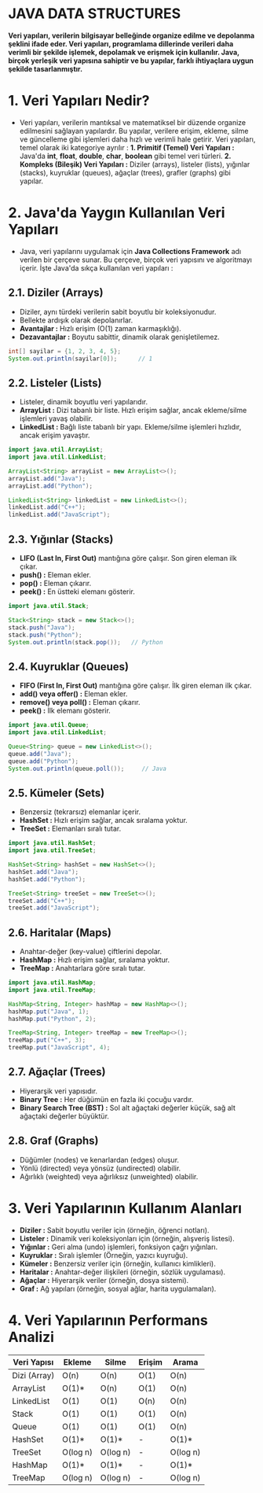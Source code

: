 # JAVA DATA STRUCTURES

**Veri yapıları, verilerin bilgisayar belleğinde organize edilme ve depolanma şeklini ifade eder. Veri yapıları, programlama dillerinde verileri daha verimli bir şekilde işlemek, depolamak ve erişmek için kullanılır. Java, birçok yerleşik veri yapısına sahiptir ve bu yapılar, farklı ihtiyaçlara uygun şekilde tasarlanmıştır.**

# 1. Veri Yapıları Nedir?

* Veri yapıları, verilerin mantıksal ve matematiksel bir düzende organize edilmesini sağlayan yapılardır. Bu yapılar, verilere erişim, ekleme, silme ve güncelleme gibi işlemleri daha hızlı ve verimli hale getirir. Veri yapıları, temel olarak iki kategoriye ayrılır :
  **1. Primitif (Temel) Veri Yapıları :** Java'da **int**, **float**, **double**, **char**, **boolean** gibi temel veri türleri.
  **2. Kompleks (Bileşik) Veri Yapıları :** Diziler (arrays), listeler (lists), yığınlar (stacks), kuyruklar (queues), ağaçlar (trees), grafler (graphs) gibi yapılar.


# 2. Java'da Yaygın Kullanılan Veri Yapıları

* Java, veri yapılarını uygulamak için **Java Collections Framework** adı verilen bir çerçeve sunar. Bu çerçeve, birçok veri yapısını ve algoritmayı içerir. İşte Java'da sıkça kullanılan veri yapıları :

## 2.1. Diziler (Arrays)

* Diziler, aynı türdeki verilerin sabit boyutlu bir koleksiyonudur.
* Bellekte ardışık olarak depolanırlar.
* **Avantajlar :** Hızlı erişim (O(1) zaman karmaşıklığı).
* **Dezavantajlar :** Boyutu sabittir, dinamik olarak genişletilemez.

```java
int[] sayilar = {1, 2, 3, 4, 5};
System.out.println(sayilar[0]);      // 1
```

## 2.2. Listeler (Lists)

* Listeler, dinamik boyutlu veri yapılarıdır.
* **ArrayList :** Dizi tabanlı bir liste. Hızlı erişim sağlar, ancak ekleme/silme işlemleri yavaş olabilir.
* **LinkedList :** Bağlı liste tabanlı bir yapı. Ekleme/silme işlemleri hızlıdır, ancak erişim yavaştır.

```java
import java.util.ArrayList;
import java.util.LinkedList;

ArrayList<String> arrayList = new ArrayList<>();
arrayList.add("Java");
arrayList.add("Python");

LinkedList<String> linkedList = new LinkedList<>();
linkedList.add("C++");
linkedList.add("JavaScript");
```

## 2.3. Yığınlar (Stacks)

* **LIFO (Last In, First Out)** mantığına göre çalışır. Son giren eleman ilk çıkar.
* **push() :** Eleman ekler.
* **pop() :** Eleman çıkarır.
* **peek() :** En üstteki elemanı gösterir.

```java
import java.util.Stack;

Stack<String> stack = new Stack<>();
stack.push("Java");
stack.push("Python");
System.out.println(stack.pop());   // Python
```

## 2.4. Kuyruklar (Queues)

* **FIFO (First In, First Out)** mantığına göre çalışır. İlk giren eleman ilk çıkar.
* **add() veya offer() :** Eleman ekler.
* **remove() veya poll() :** Eleman çıkarır.
* **peek() :** İlk elemanı gösterir.

```java
import java.util.Queue;
import java.util.LinkedList;

Queue<String> queue = new LinkedList<>();
queue.add("Java");
queue.add("Python");
System.out.println(queue.poll());     // Java
```

## 2.5. Kümeler (Sets)

* Benzersiz (tekrarsız) elemanlar içerir.
* **HashSet :** Hızlı erişim sağlar, ancak sıralama yoktur.
* **TreeSet :** Elemanları sıralı tutar.

```java
import java.util.HashSet;
import java.util.TreeSet;

HashSet<String> hashSet = new HashSet<>();
hashSet.add("Java");
hashSet.add("Python");

TreeSet<String> treeSet = new TreeSet<>();
treeSet.add("C++");
treeSet.add("JavaScript");
```

## 2.6. Haritalar (Maps)

* Anahtar-değer (key-value) çiftlerini depolar.
* **HashMap :** Hızlı erişim sağlar, sıralama yoktur.
* **TreeMap :** Anahtarlara göre sıralı tutar.

```java
import java.util.HashMap;
import java.util.TreeMap;

HashMap<String, Integer> hashMap = new HashMap<>();
hashMap.put("Java", 1);
hashMap.put("Python", 2);

TreeMap<String, Integer> treeMap = new TreeMap<>();
treeMap.put("C++", 3);
treeMap.put("JavaScript", 4);
```

## 2.7. Ağaçlar (Trees)

* Hiyerarşik veri yapısıdır.
* **Binary Tree :** Her düğümün en fazla iki çocuğu vardır.
* **Binary Search Tree (BST) :** Sol alt ağaçtaki değerler küçük, sağ alt ağaçtaki değerler büyüktür.

## 2.8. Graf (Graphs)

* Düğümler (nodes) ve kenarlardan (edges) oluşur.
* Yönlü (directed) veya yönsüz (undirected) olabilir.
* Ağırlıklı (weighted) veya ağırlıksız (unweighted) olabilir.


# 3. Veri Yapılarının Kullanım Alanları

* **Diziler :** Sabit boyutlu veriler için (örneğin, öğrenci notları).
* **Listeler :** Dinamik veri koleksiyonları için (örneğin, alışveriş listesi).
* **Yığınlar :** Geri alma (undo) işlemleri, fonksiyon çağrı yığınları.
* **Kuyruklar :** Sıralı işlemler (Örneğin, yazıcı kuyruğu).
* **Kümeler :** Benzersiz veriler için (örneğin, kullanıcı kimlikleri).
* **Haritalar :** Anahtar-değer ilişkileri (örneğin, sözlük uygulaması).
* **Ağaçlar :** Hiyerarşik veriler (örneğin, dosya sistemi).
* **Graf :** Ağ yapıları (örneğin, sosyal ağlar, harita uygulamaları).


# 4. Veri Yapılarının Performans Analizi

| **Veri Yapısı** | **Ekleme** | **Silme** | **Erişim** | **Arama** |
|--|--|--|--|--|
| Dizi (Array)	| O(n) |	O(n)	| O(1) |	O(n) |
| ArrayList	| O(1)* |	O(n) |	O(1)	| O(n) |
| LinkedList |	O(1) |	O(1) |	O(n) |	O(n) |
| Stack |	O(1) |	O(1) |	O(1) |	O(n) |
| Queue	| O(1)	| O(1)	| O(1)	| O(n) |
| HashSet	| O(1)*	| O(1)*	| -	| O(1)* |
| TreeSet	| O(log n) |	O(log n)	| -	| O(log n) |
| HashMap	| O(1)*	| O(1)*	| -	| O(1)* |
| TreeMap	| O(log n) |	O(log n)	| -	| O(log n) |






















